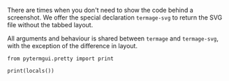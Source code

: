 There are times when you don't need to show the code behind a screenshot. We offer the special declaration `termage-svg` to return the SVG file without the tabbed layout.

All arguments and behaviour is shared between `termage` and `termage-svg`, with the exception of the difference in layout.

```termage-svg title=Straight\ to\ SVG! height=15
from pytermgui.pretty import print

print(locals())
```
